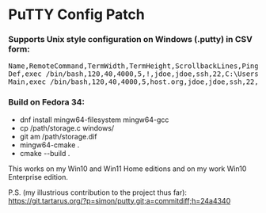 PuTTY Config Patch
==================

### Supports Unix style configuration on Windows (.putty) in CSV form:

<pre>
Name,RemoteCommand,TermWidth,TermHeight,ScrollbackLines,PingInterval,HostName,UserName,LocalUserName,Protocol,PortNumber,PublicKeyFile,
Def,exec /bin/bash,120,40,4000,5,!,jdoe,jdoe,ssh,22,C:\Users\jdoe\OneDrive\id.ppk,
Main,exec /bin/bash,120,40,4000,5,host.org,jdoe,jdoe,ssh,22,C:\Users\jdoe\OneDrive\id.ppk,
</pre>

### Build on Fedora 34:

* dnf install mingw64-filesystem mingw64-gcc
* cp /path/storage.c windows/
* git am /path/storage.dif
* mingw64-cmake .
* cmake --build .

This works on my Win10 and Win11 Home editions
and on my work Win10 Enterprise edition.

P.S. (my illustrious contribution to the project thus far):<br>
https://git.tartarus.org/?p=simon/putty.git;a=commitdiff;h=24a4340
